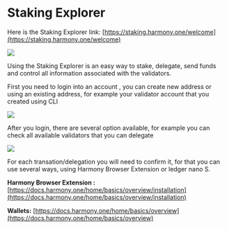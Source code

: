 # Staking Explorer

Here is the Staking Explorer link: [https://staking.harmony.one/welcome](https://staking.harmony.one/welcome)​

![](https://gblobscdn.gitbook.com/assets%2F-LlEOlYqEG_GKuO5Rehq%2F-M4YHIbnBakNi-wWercJ%2F-M4YI_5henlnjh9rCYRd%2Fimage.png?alt=media&token=3eb86a5d-3888-4e86-b863-f26702f0c686)

Using the Staking Explorer is an easy way to stake, delegate, send funds and control all information associated with the validators.

First you need to login into an account , you can create new address or using an existing address, for example your validator account that you created using CLI

![](https://gblobscdn.gitbook.com/assets%2F-LlEOlYqEG_GKuO5Rehq%2F-M4YJyNsXDLbDqzE8sRz%2F-M4YLUiE3oB_x15dX5rX%2Fimage.png?alt=media&token=b891c508-b310-44a5-ad70-ae15d127ceff)

After you login, there are several option available, for example you can check all available validators that you can delegate

![](https://gblobscdn.gitbook.com/assets%2F-LlEOlYqEG_GKuO5Rehq%2F-M4YJyNsXDLbDqzE8sRz%2F-M4YMSSWeisOVdJ7zGzu%2Fimage.png?alt=media&token=9a7bfdbf-7dcf-4193-8330-d289effdf51e)

For each transation/delegation you will need to confirm it, for that you can use several ways, using Harmony Browser Extension or ledger nano S.

**Harmony Browser Extension :** [https://docs.harmony.one/home/basics/overview/installation](https://docs.harmony.one/home/basics/overview/installation)​

**Wallets:** [https://docs.harmony.one/home/basics/overview](https://docs.harmony.one/home/basics/overview)​

